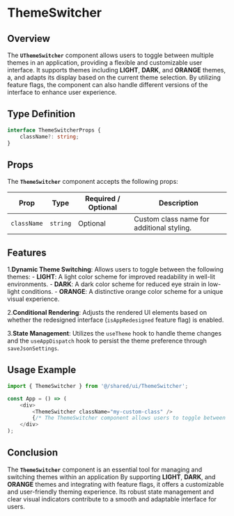 # ThemeSwitcher

## Overview
The **`UThemeSwitcher`** component allows users to toggle between multiple themes in an application, providing a flexible and customizable user interface. It supports themes including **LIGHT**, **DARK**, and **ORANGE** themes, a, and adapts its display based on the current theme selection. 
By utilizing feature flags, the component can also handle different versions of the interface to enhance user experience.

## Type Definition 
```typescript
interface ThemeSwitcherProps {
    className?: string;
}
```

## Props
The **`ThemeSwitcher`** component accepts the following props:

| Prop       | Type       | Required / Optional | Description                                          |
|------------|------------|----------------------|------------------------------------------------------|
| `className` | `string`   | Optional             | Custom class name for additional styling.           |


## Features
1.**Dynamic Theme Switching**: Allows users to toggle between the following themes:
    - **LIGHT**: A light color scheme for improved readability in well-lit environments.
    - **DARK**: A dark color scheme for reduced eye strain in low-light conditions.
    - **ORANGE**: A distinctive orange color scheme for a unique visual experience.


2.**Conditional Rendering**: Adjusts the rendered UI elements based on whether the redesigned interface (`isAppRedesigned` feature flag) is enabled.

3.**State Management**: Utilizes the `useTheme` hook to handle theme changes and the `useAppDispatch` hook to persist the theme preference through `saveJsonSettings`.

## Usage Example
```typescript jsx
import { ThemeSwitcher } from '@/shared/ui/ThemeSwitcher';

const App = () => (
    <div>
        <ThemeSwitcher className="my-custom-class" />
        {/* The ThemeSwitcher component allows users to toggle between LIGHT, DARK, and ORANGE themes */}
    </div>
);
```
## Conclusion
The **`ThemeSwitcher`** component is an essential tool for managing and switching themes within an application
By supporting **LIGHT**, **DARK**, and **ORANGE** themes and integrating with feature flags, it offers a customizable and user-friendly theming experience. 
Its robust state management and clear visual indicators contribute to a smooth and adaptable interface for users.

